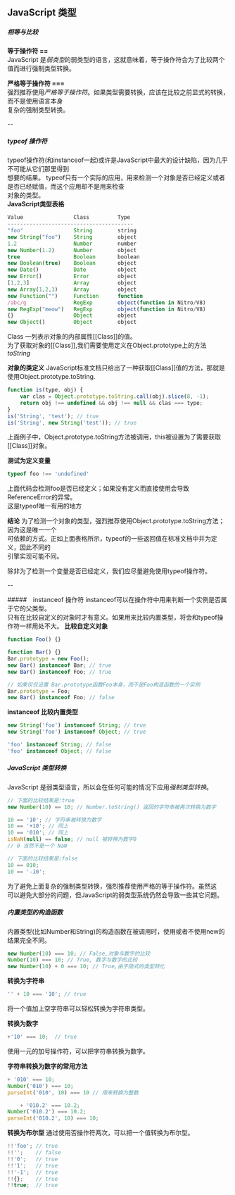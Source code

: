 ## JavaScript 类型

##### 相等与比较
**等于操作符 ==**<br>
JavaScript 是*弱类型*的弱类型的语言，这就意味着，等于操作符会为了比较两个值而进行强制类型转换。

**严格等于操作符 ===**<br>
强烈推荐使用*严格等于操作符*。如果类型需要转换，应该在比较之前显式的转换，而不是使用语言本身<br>
复杂的强制类型转换。

--

##### typeof 操作符
typeof操作符(和instanceof一起)或许是JavaScript中最大的设计缺陷，因为几乎不可能从它们那里得到<br>
想要的结果。
typeof只有一个实际的应用，用来检测一个对象是否已经定义或者是否已经赋值，而这个应用却不是用来检查<br>
对象的类型。<br>
**JavaScript类型表格**
```javascript
Value                Class         Type
----------------------------------------
"foo"                String        string  
new String("foo")    String        object 
1.2                  Number        number
new Number(1.2)      Number        object
true                 Boolean       boolean
new Boolean(true)    Boolean       object
new Date()           Date          object
new Error()          Error         object
[1,2,3]              Array         object
new Array(1,2,3)     Array         object
new Function("")     Function      function
/abc/g               RegExp        object(function in Nitro/V8)
new RegExp("meow")   RegExp        object(function in Nitro/V8)
{}                   Object        object
new Object()         Object        object
```
Class 一列表示对象的内部属性[[Class]]的值。<br>
为了获取对象的[[Class]],我们需要使用定义在Object.prototype上的方法*toString*

**对象的类定义**
JavaScript标准文档只给出了一种获取[[Class]]值的方法，那就是使用Object.prototype.toString.
```javascript
function is(type, obj) {
    var clas = Object.prototype.toString.call(obj).slice(8, -1);
    return obj !== undefined && obj !== null && clas === type;
}
is('String', 'test'); // true
is('String', new String('test')); // true
```
上面例子中，Object.prototype.toString方法被调用，this被设置为了需要获取[[Class]]对象。

**测试为定义变量**
```javascript
typeof foo !== 'undefined'
```
上面代码会检测foo是否已经定义；如果没有定义而直接使用会导致ReferenceError的异常。<br>
这是typeof唯一有用的地方

**结论**
为了检测一个对象的类型，强烈推荐使用Object.prototype.toString方法；因为这是唯一一个<br>
可依赖的方式。正如上面表格所示，typeof的一些返回值在标准文档中并为定义，因此不同的<br>
引擎实现可能不同。<br>

除非为了检测一个变量是否已经定义，我们应尽量避免使用typeof操作符。

--

#####　instanceof 操作符
instanceof可以在操作符中用来判断一个实例是否属于它的父类型。<br>
只有在比较自定义的对象时才有意义。如果用来比较内置类型，将会和typeof操作符一样用处不大。
**比较自定义对象**
```javascript
function Foo() {}

function Bar() {}
Bar.prototype = new Foo();
new Bar() instanceof Bar; // true
new Bar() instanceof Foo; // true

// 如果仅仅设置 Bar.prototype函数Foo本身，而不是Foo构造函数的一个实例
Bar.prototype = Foo;
new Bar() instanceof Foo; // false
```

**instanceof 比较内置类型**
```javascript
new String('foo') instanceof String; // true
new String('foo') instanceof Object; // true

'foo' instanceof String; // false
'foo' instanceof Object; // false
```

##### JavaScript 类型转换
JavaScript 是弱类型语言，所以会在任何可能的情况下应用*强制类型转换*。
```javascript
// 下面的比较结果是:true
new Number(10) == 10; // Number.toString() 返回的字符串被再次转换为数字

10 == '10'; // 字符串被转换为数字
10 == '+10'; // 同上
10 == '010'; // 同上
isNaN(null) == false; // null 被转换为数字0
// 0 当然不是一个 NaN 

// 下面的比较结果是:false
10 == 010;
10 == '-10';
```
为了避免上面复杂的强制类型转换，强烈推荐使用严格的等于操作符。虽然这<br>
可以避免大部分的问题，但JavaScript的弱类型系统仍然会导致一些其它问题。

##### 内置类型的构造函数
内置类型(比如Number和String)的构造函数在被调用时，使用或者不使用new的<br>
结果完全不同。
```javascript
new Number(10) === 10; // False,对象与数字的比较
Number(10) === 10; // True, 数字与数字的比较
new Number(10) + 0 === 10; // True,由于隐式的类型转化
```

**转换为字符串**
```javascript
'' + 10 === '10'; // true
```
将一个值加上空字符串可以轻松转换为字符串类型。

**转换为数字**
```javascript
+'10' === 10;  // true
```
使用一元的加号操作符，可以把字符串转换为数字。

**字符串转换为数字的常用方法**
```javascript
+ '010' === 10;
Number('010') === 10;
parseInt('010', 10) === 10 // 用来转换为整数

    + '010.2' === 10.2;
Number('010.2') === 10.2;
parseInt('010.2', 10) === 10;

```

**转换为布尔型**
通过使用否操作符两次，可以把一个值转换为布尔型。
```javascript
!!'foo'; // true
!!'';    // false
!!'0';   // true
!!'1';   // true
!!'-1';  // true
!!{};    // true
!!true;  // true
```
















